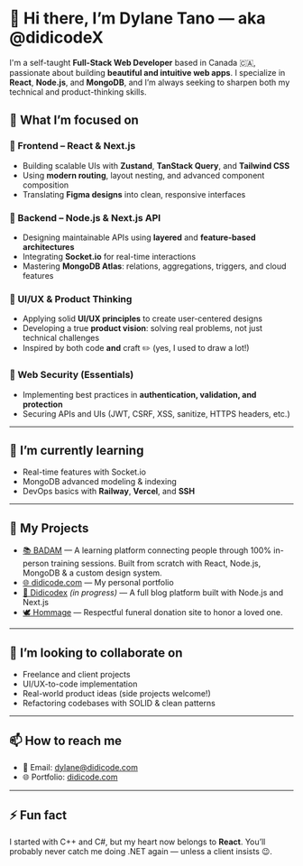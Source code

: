 # 👋 Hi there, I’m Dylane Tano — aka **@didicodeX**

I'm a self-taught **Full-Stack Web Developer** based in Canada 🇨🇦, passionate about building **beautiful and intuitive web apps**. I specialize in **React**, **Node.js**, and **MongoDB**, and I’m always seeking to sharpen both my technical and product-thinking skills.

## 🚀 What I’m focused on

### 🧠 Frontend – React & Next.js
- Building scalable UIs with **Zustand**, **TanStack Query**, and **Tailwind CSS**
- Using **modern routing**, layout nesting, and advanced component composition
- Translating **Figma designs** into clean, responsive interfaces

### 🔧 Backend – Node.js & Next.js API
- Designing maintainable APIs using **layered** and **feature-based architectures**
- Integrating **Socket.io** for real-time interactions
- Mastering **MongoDB Atlas**: relations, aggregations, triggers, and cloud features

### 🎨 UI/UX & Product Thinking
- Applying solid **UI/UX principles** to create user-centered designs
- Developing a true **product vision**: solving real problems, not just technical challenges
- Inspired by both code **and** craft ✏️ (yes, I used to draw a lot!)

### 🔐 Web Security (Essentials)
- Implementing best practices in **authentication, validation, and protection**
- Securing APIs and UIs (JWT, CSRF, XSS, sanitize, HTTPS headers, etc.)

---

## 🌱 I’m currently learning
- Real-time features with Socket.io
- MongoDB advanced modeling & indexing
- DevOps basics with **Railway**, **Vercel**, and **SSH**

---

## 💼 My Projects

- [📚 BADAM](https://badam.app) — A learning platform connecting people through 100% in-person training sessions. Built from scratch with React, Node.js, MongoDB & a custom design system.  
- [🌐 didicode.com](https://didicode.com) — My personal portfolio  
- [📝 Didicodex](https://didicodex.com) *(in progress)* — A full blog platform built with Node.js and Next.js  
- [🕊️ Hommage](https://hommage-whvr.vercel.app/) — Respectful funeral donation site to honor a loved one.

---

## 🤝 I’m looking to collaborate on
- Freelance and client projects
- UI/UX-to-code implementation
- Real-world product ideas (side projects welcome!)
- Refactoring codebases with SOLID & clean patterns

---

## 📫 How to reach me
- 📧 Email: [dylane@didicode.com](mailto:dylane@didicode.com)
- 🌐 Portfolio: [didicode.com](https://didicode.com)

---

## ⚡ Fun fact
I started with C++ and C#, but my heart now belongs to **React**. You’ll probably never catch me doing .NET again — unless a client insists 😉.

<!---
didicodeX/didicodeX is a ✨ special ✨ repository because its `README.md` (this file) appears on your GitHub profile.
You can click the Preview link to take a look at your changes.
--->
